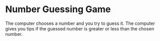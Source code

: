# Number Guessing Game

The computer chooses a number and you try to guess it. The computer gives you tips if the guessed number is greater or less than the chosen number.
